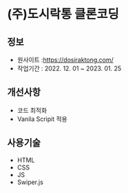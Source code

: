 # (주)도시락통 클론코딩

## 정보

- 원사이트 :https://dosiraktong.com/
- 작업기간 : 2022. 12. 01 ~ 2023. 01. 25 

## 개선사항

- 코드 최적화
- Vanila Scripit 적용

## 사용기술

- HTML
- CSS
- JS
- Swiper.js
